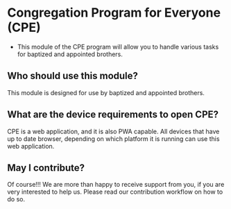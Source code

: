# Congregation Program for Everyone (CPE)

- This module of the CPE program will allow you to handle various tasks for baptized and appointed brothers.

## Who should use this module?

This module is designed for use by baptized and appointed brothers.

## What are the device requirements to open CPE?

CPE is a web application, and it is also PWA capable. All devices that have up to date browser, depending on which platform it is running can use this web application.

## May I contribute?

Of course!!! We are more than happy to receive support from you, if you are very interested to help us. Please read our contribution workflow on how to do so.
